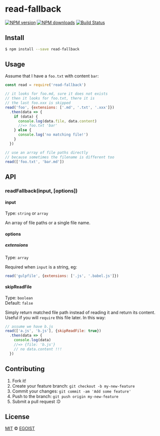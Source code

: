 # read-fallback

[![NPM version](https://img.shields.io/npm/v/read-fallback.svg?style=flat-square)](https://npmjs.com/package/read-fallback) [![NPM downloads](https://img.shields.io/npm/dm/read-fallback.svg?style=flat-square)](https://npmjs.com/package/read-fallback) [![Build Status](https://img.shields.io/circleci/project/egoist/read-fallback/master.svg?style=flat-square)](https://circleci.com/gh/egoist/read-fallback)

## Install

```bash
$ npm install --save read-fallback
```

## Usage

Assume that I have a `foo.txt` with content `bar`:

```js
const read = require('read-fallback')

// it looks for foo.md, sure it does not exists
// then it looks for foo.txt, there it is
// the last foo.xxx is skipped
read('foo', {extensions: ['.md', '.txt', '.xxx']})
  .then(data => {
    if (data) {
      console.log(data.file, data.content)
      //=> foo.txt 'bar'
    } else {
      console.log('no matching file!')
    }
  })

// use an array of file paths directly
// because sometimes the filename is different too
read(['foo.txt', 'bar.md'])
```

## API

### readFallback(input, [options])

#### input

Type: `string` or `array`

An array of file paths or a single file name.

#### options

##### extensions

Type: `array`  

Required when `input` is a string, eg: 

```js
read('gulpfile', {extensions: ['.js', '.babel.js']})
```

#### skipReadFile

Type: `boolean`<br>
Default: `false`

Simply return matched file path instead of reading it and return its content. Useful if you will `require` this file later. In this way:

```js
// assume we have b.js
read(['a.js', 'b.js'], {skipReadFile: true})
  .then(data => {
    console.log(data)
    //=> {file: 'b.js'}
    // no data.content !!!
  })
```

## Contributing

1. Fork it!
2. Create your feature branch: `git checkout -b my-new-feature`
3. Commit your changes: `git commit -am 'Add some feature'`
4. Push to the branch: `git push origin my-new-feature`
5. Submit a pull request :D

## License

[MIT](https://egoist.mit-license.org/) © [EGOIST](https://github.com/egoist)
